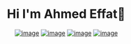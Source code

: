 <h1 align="center">Hi I'm Ahmed Effat👋 </h1>
<p align="center">
  <a href="" ><img src="https://img.shields.io/badge/twitter-%231FA1F1?style=flat&logo=twitter&logoColor=white" alt="image"/></a>
  <a href="" ><img src="https://img.shields.io/badge/linkedin-%23017785?style=flat&logo=linkedin&logoColor=white" alt="image"/></a>
  <a href="" ><img src="https://img.shields.io/badge/youtube%23FF0000?style=flat&logo=youtube&logoColor=white" alt="image"/></a>
  <a href="" ><img src="https://img.shields.io/badge/twitter-%231FA1F1?style=flat&logo=twitter&logoColor=white" alt="image"/></a>
</p>
